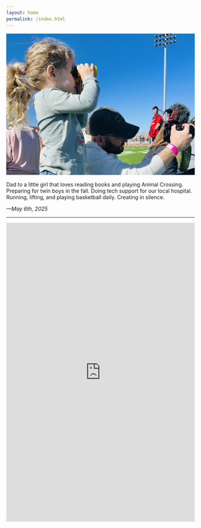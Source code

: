 ```yaml
---
layout: home
permalink: /index.html
---
```


![Now](assets/now.jpg)

Dad to a little girl that loves reading books and playing Animal Crossing. Preparing for twin boys in the fall. Doing tech support for our local hospital. Running, lifting, and playing basketball daily. Creating in silence.

*—May 6th, 2025*

----

<iframe src="https://reederapp.net/Tkkabi0mQNe7RQtZCseHJg" width="100%" height="800px" frameborder="0" scrolling="yes"></iframe>

